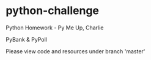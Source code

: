 # python-challenge
Python Homework - Py Me Up, Charlie

PyBank & PyPoll

Please view code and resources under branch 'master'
